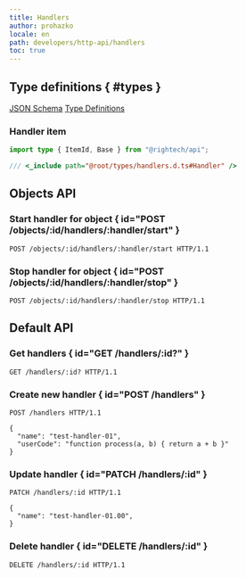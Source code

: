 ```yaml
---
title: Handlers
author: prohazko
locale: en
path: developers/http-api/handlers
toc: true
---
```


## Type definitions { #types }

[JSON Schema](https://github.com/Rightech/rest-api/blob/master/oas3/schemas/handlers.yaml)
[Type Definitions](https://github.com/Rightech/rest-api/blob/master/types/handlers.d.ts)

### Handler item

```ts
import type { ItemId, Base } from "@rightech/api";

/// <_include path="@root/types/handlers.d.ts#Handler" />
```

## Objects API

### Start handler for object { id="POST /objects/:id/handlers/:handler/start" }

```http
POST /objects/:id/handlers/:handler/start HTTP/1.1
```

### Stop handler for object { id="POST /objects/:id/handlers/:handler/stop" }

```http
POST /objects/:id/handlers/:handler/stop HTTP/1.1
```

## Default API

### Get handlers { id="GET /handlers/:id?" }

```http
GET /handlers/:id? HTTP/1.1
```

### Create new handler { id="POST /handlers" }

```http
POST /handlers HTTP/1.1

{
  "name": "test-handler-01",
  "userCode": "function process(a, b) { return a + b }"
}
```

### Update handler { id="PATCH /handlers/:id" }

```http
PATCH /handlers/:id HTTP/1.1

{
  "name": "test-handler-01.00",
}
```

### Delete handler { id="DELETE /handlers/:id" }

```http
DELETE /handlers/:id HTTP/1.1
```
